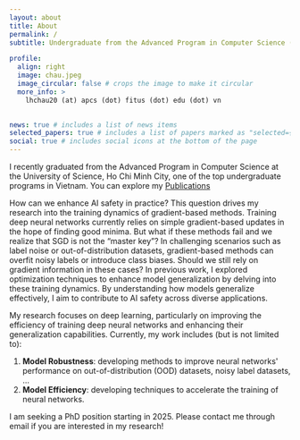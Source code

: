 ```yaml
---
layout: about
title: About
permalink: /
subtitle: Undergraduate from the Advanced Program in Computer Science (APCS), at <a>University of Science, Ho Chi Minh City</a>

profile:
  align: right
  image: chau.jpeg
  image_circular: false # crops the image to make it circular
  more_info: >
    lhchau20 (at) apcs (dot) fitus (dot) edu (dot) vn
  

news: true # includes a list of news items
selected_papers: true # includes a list of papers marked as "selected={true}"
social: true # includes social icons at the bottom of the page
---
```


I recently graduated from the Advanced Program in Computer Science at the University of Science, Ho Chi Minh City, one of the top undergraduate programs in Vietnam. You can explore my [Publications](https://scholar.google.com/citations?user=j4ck-L4AAAAJ)

How can we enhance AI safety in practice? This question drives my research into the training dynamics of gradient-based methods. Training deep neural networks currently relies on simple gradient-based updates in the hope of finding good minima. But what if these methods fail and we realize that SGD is not the “master key”? In challenging scenarios such as label noise or out-of-distribution datasets, gradient-based methods can overfit noisy labels or introduce class biases. Should we still rely on gradient information in these cases? In previous work, I explored optimization techniques to enhance model generalization by delving into these training dynamics. By understanding how models generalize effectively, I aim to contribute to AI safety across diverse applications.

My research focuses on deep learning, particularly on improving the efficiency of training deep neural networks and enhancing their generalization capabilities. Currently, my work includes (but is not limited to):
1. **Model Robustness**: developing methods to improve neural networks' performance on out-of-distribution (OOD) datasets, noisy label datasets, ...
2. **Model Efficiency**: developing techniques to accelerate the training of neural networks.

I am seeking a PhD position starting in 2025. Please contact me through email if you are interested in my research!